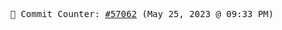 <p align="center">
    <samp>
        📮 Commit Counter: <a href="https://github.com/Javascript-void0/Javascript-void0/commits/main">#57062</a> (May 25, 2023 @ 09:33 PM)
    </samp>
</p>